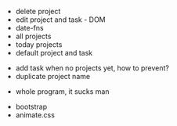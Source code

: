 <!-- TODO functions -->

- delete project
- edit project and task - DOM
- date-fns
- all projects
- today projects
- default project and task

<!-- TODO fix -->

- add task when no projects yet, how to prevent?
- duplicate project name

<!-- TODO Refactor -->

- whole program, it sucks man

<!-- TODO styles -->

- bootstrap
- animate.css
